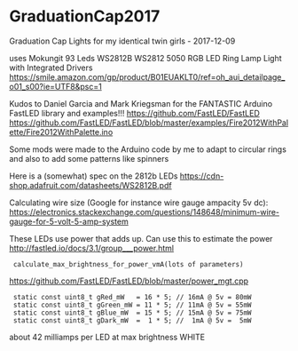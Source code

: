 # GraduationCap2017
Graduation Cap Lights for my identical twin girls - 2017-12-09

uses Mokungit 93 Leds WS2812B WS2812 5050 RGB LED Ring Lamp Light with Integrated Drivers
  https://smile.amazon.com/gp/product/B01EUAKLT0/ref=oh_aui_detailpage_o01_s00?ie=UTF8&psc=1

Kudos to Daniel Garcia and Mark Kriegsman for the FANTASTIC Arduino FastLED library and examples!!!
  https://github.com/FastLED/FastLED
  https://github.com/FastLED/FastLED/blob/master/examples/Fire2012WithPalette/Fire2012WithPalette.ino

Some mods were made to the Arduino code by me to adapt to circular rings and also to add some patterns like spinners

Here is a (somewhat) spec on the 2812b LEDs
  https://cdn-shop.adafruit.com/datasheets/WS2812B.pdf

Calculating wire size (Google for instance wire gauge ampacity 5v dc):
  https://electronics.stackexchange.com/questions/148648/minimum-wire-gauge-for-5-volt-5-amp-system

These LEDs use power that adds up. Can use this to estimate the power
   http://fastled.io/docs/3.1/group___power.html

     calculate_max_brightness_for_power_vmA(lots of parameters)
   https://github.com/FastLED/FastLED/blob/master/power_mgt.cpp

     static const uint8_t gRed_mW   = 16 * 5; // 16mA @ 5v = 80mW
     static const uint8_t gGreen_mW = 11 * 5; // 11mA @ 5v = 55mW
     static const uint8_t gBlue_mW  = 15 * 5; // 15mA @ 5v = 75mW
     static const uint8_t gDark_mW  =  1 * 5; //  1mA @ 5v =  5mW
  
   about 42 milliamps per LED at max brightness WHITE

